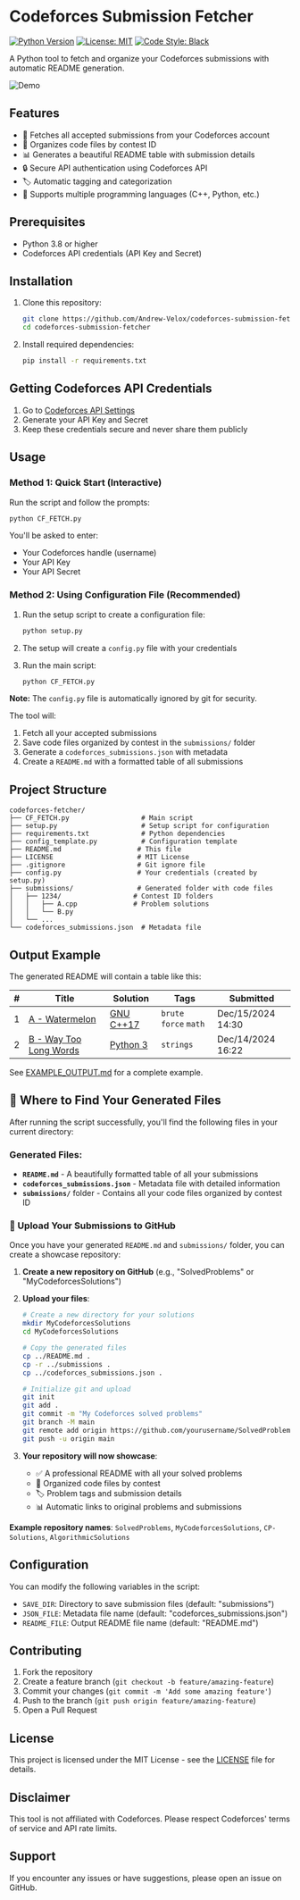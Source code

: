 # Codeforces Submission Fetcher

[![Python Version](https://img.shields.io/badge/python-3.8%2B-blue.svg)](https://www.python.org/downloads/)
[![License: MIT](https://img.shields.io/badge/License-MIT-yellow.svg)](https://opensource.org/licenses/MIT)
[![Code Style: Black](https://img.shields.io/badge/code%20style-black-000000.svg)](https://github.com/psf/black)

A Python tool to fetch and organize your Codeforces submissions with automatic README generation.

![Demo](https://img.shields.io/badge/status-active-brightgreen.svg)

## Features

- 🚀 Fetches all accepted submissions from your Codeforces account
- 📁 Organizes code files by contest ID
- 📊 Generates a beautiful README table with submission details
- 🔒 Secure API authentication using Codeforces API
- 🏷️ Automatic tagging and categorization
- 📝 Supports multiple programming languages (C++, Python, etc.)

## Prerequisites

- Python 3.8 or higher
- Codeforces API credentials (API Key and Secret)

## Installation

1. Clone this repository:
   ```bash
   git clone https://github.com/Andrew-Velox/codeforces-submission-fetcher.git
   cd codeforces-submission-fetcher
   ```

2. Install required dependencies:
   ```bash
   pip install -r requirements.txt
   ```

## Getting Codeforces API Credentials

1. Go to [Codeforces API Settings](https://codeforces.com/settings/api)
2. Generate your API Key and Secret
3. Keep these credentials secure and never share them publicly

## Usage

### Method 1: Quick Start (Interactive)

Run the script and follow the prompts:

```bash
python CF_FETCH.py
```

You'll be asked to enter:
- Your Codeforces handle (username)
- Your API Key  
- Your API Secret

### Method 2: Using Configuration File (Recommended)

1. Run the setup script to create a configuration file:
   ```bash
   python setup.py
   ```

2. The setup will create a `config.py` file with your credentials

3. Run the main script:
   ```bash
   python CF_FETCH.py
   ```

**Note:** The `config.py` file is automatically ignored by git for security.

The tool will:
1. Fetch all your accepted submissions
2. Save code files organized by contest in the `submissions/` folder
3. Generate a `codeforces_submissions.json` with metadata
4. Create a `README.md` with a formatted table of all submissions

## Project Structure

```
codeforces-fetcher/
├── CF_FETCH.py                  # Main script
├── setup.py                     # Setup script for configuration
├── requirements.txt             # Python dependencies
├── config_template.py           # Configuration template
├── README.md                   # This file
├── LICENSE                     # MIT License
├── .gitignore                  # Git ignore file
├── config.py                   # Your credentials (created by setup.py)
├── submissions/                # Generated folder with code files
│   ├── 1234/                  # Contest ID folders
│   │   ├── A.cpp              # Problem solutions
│   │   └── B.py
│   └── ...
└── codeforces_submissions.json  # Metadata file
```

## Output Example

The generated README will contain a table like this:

| # | Title | Solution | Tags | Submitted |
|:-:|-------|----------|------|-----------|
| 1 | [A - Watermelon](https://codeforces.com/contest/4/problem/A) | [GNU C++17](https://codeforces.com/contest/4/submission/123456789) | `brute force` `math` | Dec/15/2024 14:30 |
| 2 | [B - Way Too Long Words](https://codeforces.com/contest/71/problem/A) | [Python 3](https://codeforces.com/contest/71/submission/123456788) | `strings` | Dec/14/2024 16:22 |

See [EXAMPLE_OUTPUT.md](EXAMPLE_OUTPUT.md) for a complete example.

## 📁 Where to Find Your Generated Files

After running the script successfully, you'll find the following files in your current directory:

### Generated Files:
- **`README.md`** - A beautifully formatted table of all your submissions
- **`codeforces_submissions.json`** - Metadata file with detailed information
- **`submissions/`** folder - Contains all your code files organized by contest ID

### 🚀 Upload Your Submissions to GitHub

Once you have your generated `README.md` and `submissions/` folder, you can create a showcase repository:

1. **Create a new repository on GitHub** (e.g., "SolvedProblems" or "MyCodeforcesSolutions")

2. **Upload your files**:
   ```bash
   # Create a new directory for your solutions
   mkdir MyCodeforcesSolutions
   cd MyCodeforcesSolutions
   
   # Copy the generated files
   cp ../README.md .
   cp -r ../submissions .
   cp ../codeforces_submissions.json .
   
   # Initialize git and upload
   git init
   git add .
   git commit -m "My Codeforces solved problems"
   git branch -M main
   git remote add origin https://github.com/yourusername/SolvedProblems.git
   git push -u origin main
   ```

3. **Your repository will now showcase**:
   - ✅ A professional README with all your solved problems
   - 📂 Organized code files by contest
   - 🏷️ Problem tags and submission details
   - 📊 Automatic links to original problems and submissions

**Example repository names**: `SolvedProblems`, `MyCodeforcesSolutions`, `CP-Solutions`, `AlgorithmicSolutions`

## Configuration

You can modify the following variables in the script:
- `SAVE_DIR`: Directory to save submission files (default: "submissions")
- `JSON_FILE`: Metadata file name (default: "codeforces_submissions.json")
- `README_FILE`: Output README file name (default: "README.md")

## Contributing

1. Fork the repository
2. Create a feature branch (`git checkout -b feature/amazing-feature`)
3. Commit your changes (`git commit -m 'Add some amazing feature'`)
4. Push to the branch (`git push origin feature/amazing-feature`)
5. Open a Pull Request

## License

This project is licensed under the MIT License - see the [LICENSE](LICENSE) file for details.

## Disclaimer

This tool is not affiliated with Codeforces. Please respect Codeforces' terms of service and API rate limits.

## Support

If you encounter any issues or have suggestions, please open an issue on GitHub.
